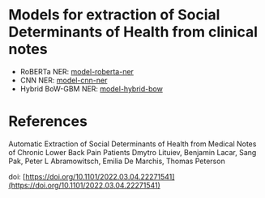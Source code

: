 # Models for extraction of Social Determinants of Health from clinical notes

- RoBERTa NER: [model-roberta-ner](model-roberta-ner)
- CNN NER: [model-cnn-ner](model-cnn-ner)
- Hybrid BoW-GBM NER: [model-hybrid-bow](model-hybrid-bow)

# References
Automatic Extraction of Social Determinants of Health from Medical Notes of Chronic Lower Back Pain Patients
Dmytro Lituiev, Benjamin Lacar,  Sang Pak, Peter L Abramowitsch, Emilia De Marchis,  Thomas Peterson

doi: [https://doi.org/10.1101/2022.03.04.22271541](https://doi.org/10.1101/2022.03.04.22271541)

